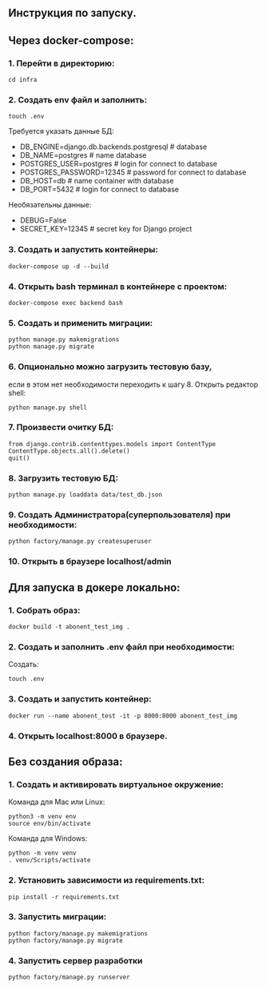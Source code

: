 ## Инструкция по запуску.
## Через docker-compose:
### 1. Перейти в директорию:
```
cd infra
```
### 2. Создать env файл и заполнить:
```
touch .env
```
Требуется указать данные БД:
* DB_ENGINE=django.db.backends.postgresql # database
* DB_NAME=postgres # name database
* POSTGRES_USER=postgres # login for connect to database
* POSTGRES_PASSWORD=12345 # password for connect to database
* DB_HOST=db # name container with database
* DB_PORT=5432 # login for connect to database

Необязательны данные:
* DEBUG=False
* SECRET_KEY=12345 # secret key for Django project 
### 3. Создать и запустить контейнеры:
```
docker-compose up -d --build
```
### 4. Открыть bash терминал в контейнере с проектом:
```
docker-compose exec backend bash
```
### 5. Создать и применить миграции:
```
python manage.py makemigrations
python manage.py migrate
```
### 6. Опционально можно загрузить тестовую базу, 
если в этом нет необходимости переходить к шагу 8.
Открыть редактор shell:
```
python manage.py shell
```
### 7. Произвести очитку БД:
```
from django.contrib.contenttypes.models import ContentType
ContentType.objects.all().delete()
quit()
```
### 8. Загрузить тестовую БД:
```
python manage.py loaddata data/test_db.json
```
### 9. Создать Администратора(суперпользователя) при необходимости:
```
python factory/manage.py createsuperuser
```
### 10. Открыть в браузере localhost/admin

## Для запуска в докере локально:
### 1. Собрать образ:
```
docker build -t abonent_test_img .
```
### 2. Создать и заполнить .env файл при необходимости:
Создать:
```
touch .env
```
### 3. Создать и запустить контейнер:
```
docker run --name abonent_test -it -p 8000:8000 abonent_test_img 
```
### 4. Открыть localhost:8000 в браузере.

## Без создания образа:
### 1. Создать и активировать виртуальное окружение:
Команда для Mac или Linux:
```
python3 -m venv env
source env/bin/activate
```
Команда для Windows:
```
python -m venv venv
. venv/Scripts/activate
```
### 2. Установить зависимости из requirements.txt:
```
pip install -r requirements.txt
```
### 3. Запустить миграции:
```
python factory/manage.py makemigrations
python factory/manage.py migrate
```
### 4. Запустить сервер разработки
```
python factory/manage.py runserver
```
